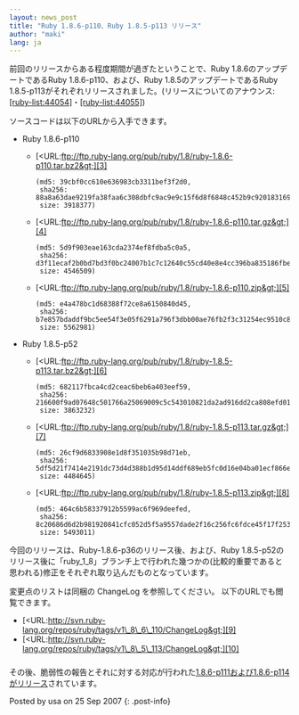 ```yaml
---
layout: news_post
title: "Ruby 1.8.6-p110、Ruby 1.8.5-p113 リリース"
author: "maki"
lang: ja
---
```


前回のリリースからある程度期間が過ぎたということで、Ruby 1.8.6のアップデートであるRuby 1.8.6-p110、および、Ruby
1.8.5のアップデートであるRuby
1.8.5-p113がそれぞれリリースされました。(リリースについてのアナウンス:[\[ruby-list:44054\]][1]・[\[ruby-list:44055\]][2])

ソースコードは以下のURLから入手できます。

* Ruby 1.8.6-p110
  * [&lt;URL:ftp://ftp.ruby-lang.org/pub/ruby/1.8/ruby-1.8.6-p110.tar.bz2&gt;][3]
    
        (md5: 39cbf0cc610e636983cb3311bef3f2d0,
         sha256: 88a8a63dae9219fa38faa6c308dbfc9ac9e9c15f6d8f6848c452b9c920183169,
         size: 3918377)
  
  * [&lt;URL:ftp://ftp.ruby-lang.org/pub/ruby/1.8/ruby-1.8.6-p110.tar.gz&gt;][4]
    
        (md5: 5d9f903eae163cda2374ef8fdba5c0a5,
         sha256: d3f11ecaf2b0bd7bd3f0bc24007b1c7c12640c55cd40e8e4cc396ba835186fbe,
         size: 4546509)
  
  * [&lt;URL:ftp://ftp.ruby-lang.org/pub/ruby/1.8/ruby-1.8.6-p110.zip&gt;][5]
    
        (md5: e4a478bc1d68388f72ce8a6150840d45,
         sha256: b7e857bdaddf9bc5ee54f3e05f6291a796f3dbb00ae76fb2f3c31254ec9510c8,
         size: 5562981)

* Ruby 1.8.5-p52
  * [&lt;URL:ftp://ftp.ruby-lang.org/pub/ruby/1.8/ruby-1.8.5-p113.tar.bz2&gt;][6]
    
        (md5: 682117fbca4cd2ceac6beb6a403eef59,
         sha256: 216600f9ad07648c501766a25069009c5c543010821da2ad916dd2ca808efd01,
         size: 3863232)
  
  * [&lt;URL:ftp://ftp.ruby-lang.org/pub/ruby/1.8/ruby-1.8.5-p113.tar.gz&gt;][7]
    
        (md5: 26cf9d6833908e1d8f351035b98d71eb,
         sha256: 5df5d21f7414e2191dc73d4d388b1d95d14ddf689eb5fc0d16e04ba01ecf866e,
         size: 4484645)
  
  * [&lt;URL:ftp://ftp.ruby-lang.org/pub/ruby/1.8/ruby-1.8.5-p113.zip&gt;][8]
    
        (md5: 464c6b58337912b5599ac6f969deefed,
         sha256: 8c20686d6d2b981920841cfc052d5f5a9557dade2f16c256fc6fdce45f17f253,
         size: 5493011)

今回のリリースは、Ruby-1.8.6-p36のリリース後、および、Ruby
1.8.5-p52のリリース後に「ruby\_1\_8」ブランチ上で行われた幾つかの(比較的重要であると思われる)修正をそれぞれ取り込んだものとなっています。

変更点のリストは同梱の ChangeLog を参照してください。 以下のURLでも閲覧できます。

* [&lt;URL:http://svn.ruby-lang.org/repos/ruby/tags/v1\_8\_6\_110/ChangeLog&gt;][9]
* [&lt;URL:http://svn.ruby-lang.org/repos/ruby/tags/v1\_8\_5\_113/ChangeLog&gt;][10]

### 

その後、脆弱性の報告とそれに対する対応が行われた[1.8.6-p111および1.8.6-p114がリリース](/ja/news/2007/10/04/isecpartners-com-2007-006-rubyssl/)されています。

Posted by usa on 25 Sep 2007
{: .post-info}



[1]: http://blade.nagaokaut.ac.jp/cgi-bin/scat.rb/ruby/ruby-list/44054 
[2]: http://blade.nagaokaut.ac.jp/cgi-bin/scat.rb/ruby/ruby-list/44055 
[3]: ftp://ftp.ruby-lang.org/pub/ruby/1.8/ruby-1.8.6-p110.tar.bz2 
[4]: ftp://ftp.ruby-lang.org/pub/ruby/1.8/ruby-1.8.6-p110.tar.gz 
[5]: ftp://ftp.ruby-lang.org/pub/ruby/1.8/ruby-1.8.6-p110.zip 
[6]: ftp://ftp.ruby-lang.org/pub/ruby/1.8/ruby-1.8.5-p113.tar.bz2 
[7]: ftp://ftp.ruby-lang.org/pub/ruby/1.8/ruby-1.8.5-p113.tar.gz 
[8]: ftp://ftp.ruby-lang.org/pub/ruby/1.8/ruby-1.8.5-p113.zip 
[9]: http://svn.ruby-lang.org/repos/ruby/tags/v1_8_6_110/ChangeLog 
[10]: http://svn.ruby-lang.org/repos/ruby/tags/v1_8_5_113/ChangeLog 
